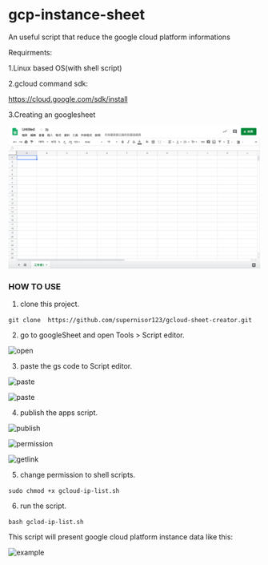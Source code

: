 # gcp-instance-sheet
An useful script that reduce the google cloud platform informations 


Requirments:

1.Linux based OS(with shell script)

2.gcloud command sdk:

https://cloud.google.com/sdk/install

3.Creating an googlesheet

![create](https://github.com/supernisor123/gcloud-sheet-creator/blob/master/png/1_create.png)

### HOW TO USE
1. clone this project.

```git clone  https://github.com/supernisor123/gcloud-sheet-creator.git```

2. go to googleSheet and open Tools > Script editor. 

![open](https://github.com/supernisor123/gcloud-sheet-creator/blob/master/png/2_open.png)

3. paste the gs code to Script editor.

![paste](https://github.com/supernisor123/gcloud-sheet-creator/blob/master/png/3_paste.png)

![paste](https://github.com/supernisor123/gcloud-sheet-creator/blob/master/png/4_paste.png)

4. publish the apps script.

![publish](https://github.com/supernisor123/gcloud-sheet-creator/blob/master/png/5_publish.png)

![permission](https://github.com/supernisor123/gcloud-sheet-creator/blob/master/png/6_permission.png)

![getlink](https://github.com/supernisor123/gcloud-sheet-creator/blob/master/png/7_getlink.png)

5. change permission to shell scripts.

```sudo chmod +x gcloud-ip-list.sh```

6. run the script.  

```bash gclod-ip-list.sh```

This script will present google cloud platform instance data like this:

![example](https://github.com/supernisor123/gcloud-sheet-creator/blob/master/png/example.png)
